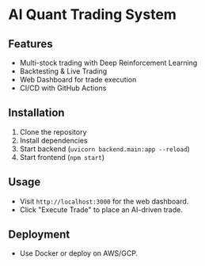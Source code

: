 # AI Quant Trading System

## Features
- Multi-stock trading with Deep Reinforcement Learning
- Backtesting & Live Trading
- Web Dashboard for trade execution
- CI/CD with GitHub Actions

## Installation
1. Clone the repository
2. Install dependencies
3. Start backend (`uvicorn backend.main:app --reload`)
4. Start frontend (`npm start`)

## Usage
- Visit `http://localhost:3000` for the web dashboard.
- Click "Execute Trade" to place an AI-driven trade.

## Deployment
- Use Docker or deploy on AWS/GCP.
